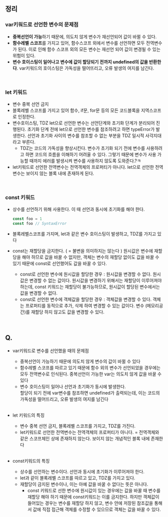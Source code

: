 ## 정리
### var키워드로 선언한 변수의 문제점
- **중복선언이 가능**하기 때문에, 의도치 않게 변수가 재선언되어 값이 바뀔 수 있다.
- **함수레벨 스코프**를 가지고 있어, 함수스코프 외에서 변수를 선언하면 모두 전역변수가 된다. 이로 인해 함수 스코프 외의 모든 변수는 재선언 되어 값이 변경될 수 있는 위험이 있다.
- **변수 호이스팅이 일어나고 변수에 값이 할당되기 전까지 undefined의 값을 반환한다**. var키워드의 호이스팅은 가독성을 떨어뜨리고, 오류 발생의 여지를 남긴다.
<br> 

### let 키워드
- 변수 중복 선언 금지
- 블록레벨 스코프를 가지고 있어 함수, if문, for문 등의 모든 코드블록을 지역스코프로 인정한다.
- 변수호이스팅, TDZ
let으로 선언한 변수는 선언단계와 초기화 단계가 분리되어 진행된다. 초기화 단계 전에 let으로 선언한 변수를 참조하려고 하면 typeError가 발생한다. 선언과 초기화 사이의 변수를 참조할 수 없는 부분을 TDZ 일시적 사각지대라고 부른다.
    - TDZ는 코드의 가독성을 향상시킨다. 변수가 초기화 되기 전에 변수를 사용하려고 하면 코드의 흐름을 이해하기 어려울 수 있다. 그렇기 때문에 변수가 사용 가능할 때까지 에러를 발생시켜 변수를 사용하지 않도록 도와준다.?ㅋ
- let키워드로 선언한 전역변수는 전역객체의 프로퍼티가 아니다. let으로 선언한 전역 변수는 보이지 않는 블록 내에 존재하게 된다.
<br>

### const 키워드
- 상수를 선언하기 위해 사용한다. 이 때 선언과 동시에 초기화를 해야 한다.
    
    ```jsx
    const foo = 1 
    const foo // SyntaxError
    ```
    
- 블록레벨스코프를 가지며, let과 같은 변수 호이스팅이 발생하고, TDZ를 가지고 있다
- const는 재할당을 금지한다. ( = 불변을 의미하지는 않는다 )
원시값은 변수에 재할당을 해야 하므로 값을 바꿀 수 없지만, 객체는 변수의 재할당 없이도 값을 바꿀 수 있기 때문에 const로 선언했어도 값을 바꿀 수 있다.
    - const로 선언한 변수에 원시값을 할당한 경우 : 원시값을 변경할 수 없다.
    원시값은 변경할 수 없는 값이다. 원시값을 변경하기 위해서는 재할당이 이루어져야 하는데, const 키워드는 재할당이 불가능하므로, 원시값이 할당된 변수에서는 값을 변경할 수 없다.
    - const로 선언한 변수에 객체값을 할당한 경우 : 객체값을 변경할 수 있다.
    객체는 프로퍼티를 동적으로 추가, 삭제 하여 변경할 수 있는 값이다. 변수 (메모리공간)를 재할당 하지 않고도 값을 변경할 수 있다.
<br>

## Q. 
- var키워드로 변수를 선언했을 때의 문제점<br>

    - 중복선언이 가능하기 때문에 의도치 않게 변수의 값이 바뀔 수 있다
    - 함수레벨 스코프를 따르고 있기 때문에 함수 외의 변수가 선언되었을 경우에는 모두 전역변수로 인식된다. 중복선언이 가능한 var는 의도치 않게 값을 바꿀 수 있다
    - 변수 호이스팅이 일어나 선언과 초기화가 동시에 발생한다. <br>
      할당이 되기 전에 var변수를 참조하면 undefined가 출력되는데, 이는 코드의 가독성을 떨어뜨리고, 오류 발생의 여지를 남긴다<br>
      <br>
    
- let 키워드의 특징<br>

    - 변수 중복 선언 금지, 블록레벨 스코프를 가지고, TDZ를 가진다.
    - let키워드로 선언한 전역변수는 전역객체의 프로퍼티가 아니다.
    = 전역객체와 같은 스코프체인 상에 존재하지 않는다. 보이지 않는 개념적인 블록 내에 존재한다
    <br>
    
- const키워드의 특징<br>

    - 상수를 선언하는 변수이다. 선언과 동시에 초기화가 이루어져야 한다.
    - let과 같이 블록레벨 스코프를 따르고 있고, TDZ를 가지고 있다.
    - 재할당이 금지된 변수이나, 이는 아예 값을 바꿀 수 없다는 뜻은 아니다.
        - const 키워드로 선한 변수에 원시값이 있는 경우에는 값을 바꿀 때 변수를 재할당 해야 하기 때문에 const키워드는 이를 금지한다. 
        하지만 객체값이 들어있는 경우는 변수를 재할당 하지 않고, 변수 안에 저장된 참조값을 통해서 값에 직접 접근해 객체를 수정할 수 있으므로 객체는 값을 바꿀 수 있다.
        
   
